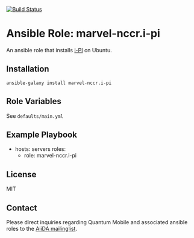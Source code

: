 [![Build Status](https://travis-ci.org/marvel-nccr/ansible-role-i-pi.svg?branch=master)](https://travis-ci.org/marvel-nccr/ansible-role-i-pi)

# Ansible Role: marvel-nccr.i-pi

An ansible role that installs [i-PI](http://ipi-code.org/) on Ubuntu.

## Installation

`ansible-galaxy install marvel-nccr.i-pi`

## Role Variables

See `defaults/main.yml`

## Example Playbook

  - hosts: servers
    roles:
    - role: marvel-nccr.i-pi

## License

MIT

## Contact

Please direct inquiries regarding Quantum Mobile and associated ansible roles to the [AiiDA mailinglist](http://www.aiida.net/mailing-list/).
